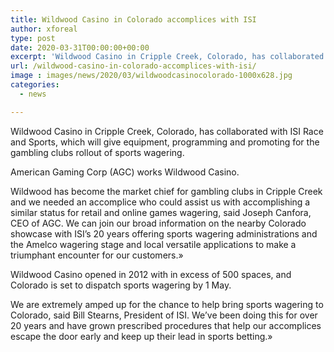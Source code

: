 ```yaml
---
title: Wildwood Casino in Colorado accomplices with ISI
author: xforeal 
type: post
date: 2020-03-31T00:00:00+00:00
excerpt: 'Wildwood Casino in Cripple Creek, Colorado, has collaborated with ISI Race and Sports, which will give equipment, programming and promoting for the gambling clubs rollout of sports betting '
url: /wildwood-casino-in-colorado-accomplices-with-isi/
image : images/news/2020/03/wildwoodcasinocolorado-1000x628.jpg
categories:
  - news

---
```

Wildwood Casino in Cripple Creek, Colorado, has collaborated with ISI Race and Sports, which will give equipment, programming and promoting for the gambling clubs rollout of sports wagering. 

American Gaming Corp (AGC) works Wildwood Casino. 

Wildwood has become the market chief for gambling clubs in Cripple Creek and we needed an accomplice who could assist us with accomplishing a similar status for retail and online games wagering, said Joseph Canfora, CEO of AGC. We can join our broad information on the nearby Colorado showcase with ISI&#8217;s 20 years offering sports wagering administrations and the Amelco wagering stage and local versatile applications to make a triumphant encounter for our customers.&#187; 

Wildwood Casino opened in 2012 with in excess of 500 spaces, and Colorado is set to dispatch sports wagering by 1 May. 

We are extremely amped up for the chance to help bring sports wagering to Colorado, said Bill Stearns, President of ISI. We&#8217;ve been doing this for over 20 years and have grown prescribed procedures that help our accomplices escape the door early and keep up their lead in sports betting.&#187;
